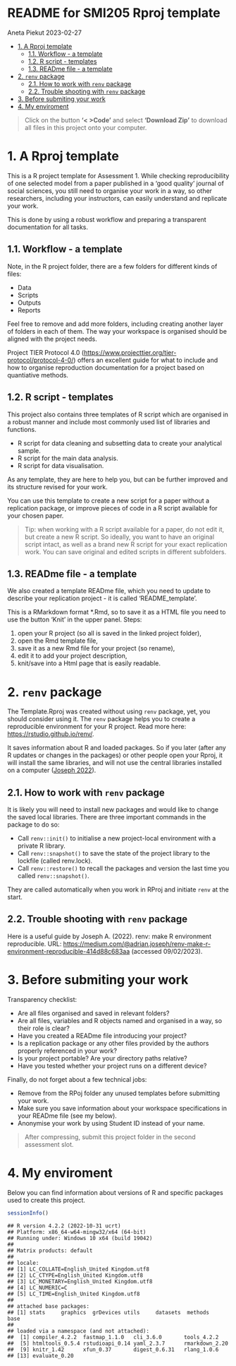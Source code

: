README for SMI205 Rproj template
================
Aneta Piekut
2023-02-27

- <a href="#1-a-rproj-template" id="toc-1-a-rproj-template">1. A Rproj
  template</a>
  - <a href="#11-workflow---a-template"
    id="toc-11-workflow---a-template">1.1. Workflow - a template</a>
  - <a href="#12-r-script---templates" id="toc-12-r-script---templates">1.2.
    R script - templates</a>
  - <a href="#13-readme-file---a-template"
    id="toc-13-readme-file---a-template">1.3. READme file - a template</a>
- <a href="#2-renv-package" id="toc-2-renv-package">2. <code>renv</code>
  package</a>
  - <a href="#21-how-to-work-with-renv-package"
    id="toc-21-how-to-work-with-renv-package">2.1. How to work with
    <code>renv</code> package</a>
  - <a href="#22-trouble-shooting-with-renv-package"
    id="toc-22-trouble-shooting-with-renv-package">2.2. Trouble shooting
    with <code>renv</code> package</a>
- <a href="#3-before-submiting-your-work"
  id="toc-3-before-submiting-your-work">3. Before submiting your work</a>
- <a href="#4-my-enviroment" id="toc-4-my-enviroment">4. My enviroment</a>

> Click on the button **‘\< \>Code’** and select **‘Download Zip’** to
> download all files in this project onto your computer.

# 1. A Rproj template

This is a R project template for Assessment 1. While checking
reproducibility of one selected model from a paper published in a ‘good
quality’ journal of social sciences, you still need to organise your
work in a way, so other researchers, including your instructors, can
easily understand and replicate your work.

This is done by using a robust workflow and preparing a transparent
documentation for all tasks.

## 1.1. Workflow - a template

Note, in the R project folder, there are a few folders for different
kinds of files:

- Data
- Scripts
- Outputs
- Reports

Feel free to remove and add more folders, including creating another
layer of folders in each of them. The way your workspace is organised
should be aligned with the project needs.

Project TIER Protocol 4.0
(<https://www.projecttier.org/tier-protocol/protocol-4-0/>) offers an
excellent guide for what to include and how to organise reproduction
documentation for a project based on quantiative methods.

## 1.2. R script - templates

This project also contains three templates of R script which are
organised in a robust manner and include most commonly used list of
libraries and functions.

- R script for data cleaning and subsetting data to create your
  analytical sample.
- R script for the main data analysis.
- R script for data visualisation.

As any template, they are here to help you, but can be further improved
and its structure revised for your work.

You can use this template to create a new script for a paper without a
replication package, or improve pieces of code in a R script available
for your chosen paper.

> Tip: when working with a R script available for a paper, do not edit
> it, but create a new R script. So ideally, you want to have an
> original script intact, as well as a brand new R script for your exact
> replication work. You can save original and edited scripts in
> different subfolders.

## 1.3. READme file - a template

We also created a template READme file, which you need to update to
describe your replication project - it is called ‘README_template’.

This is a RMarkdown format \*.Rmd, so to save it as a HTML file you need
to use the button ‘Knit’ in the upper panel. Steps:

1)  open your R project (so all is saved in the linked project folder),
2)  open the Rmd template file,
3)  save it as a new Rmd file for your project (so rename),
4)  edit it to add your project description,
5)  knit/save into a Html page that is easily readable.

# 2. `renv` package

The Template.Rproj was created without using `renv` package, yet, you
should consider using it. The `renv` package helps you to create a
reproducible environment for your R project. Read more here:
<https://rstudio.github.io/renv/>.

It saves information about R and loaded packages. So if you later (after
any R updates or changes in the packages) or other people open your
Rproj, it will install the same libraries, and will not use the central
libraries installed on a computer ([Joseph
2022](https://medium.com/@adrian.joseph/renv-make-r-environment-reproducible-414d88c683aa)).

## 2.1. How to work with `renv` package

It is likely you will need to install new packages and would like to
change the saved local libraries. There are three important commands in
the package to do so:

- Call `renv::init()` to initialise a new project-local environment with
  a private R library.
- Call `renv::snapshot()` to save the state of the project library to
  the lockfile (called renv.lock).
- Call `renv::restore()` to recall the packages and version the last
  time you called `renv::snapshot()`.

They are called automatically when you work in RProj and initiate `renv`
at the start.

## 2.2. Trouble shooting with `renv` package

Here is a useful guide by Joseph A. (2022). renv: make R environment
reproducible. URL:
<https://medium.com/@adrian.joseph/renv-make-r-environment-reproducible-414d88c683aa>
(accessed 09/02/2023).

# 3. Before submiting your work

Transparency checklist:

- Are all files organised and saved in relevant folders?
- Are all files, variables and R objects named and organised in a way,
  so their role is clear?
- Have you created a READme file introducing your project?
- Is a replication package or any other files provided by the authors
  properly referenced in your work?
- Is your project portable? Are your directory paths relative?
- Have you tested whether your project runs on a different device?

Finally, do not forget about a few technical jobs:

- Remove from the RPoj folder any unused templates before submitting
  your work.
- Make sure you save information about your workspace specifications in
  your READme file (see my below).
- Anonymise your work by using Student ID instead of your name.

> After compressing, submit this project folder in the second assessment
> slot.

# 4. My enviroment

Below you can find information about versions of R and specific packages
used to create this project.

``` r
sessionInfo()
```

    ## R version 4.2.2 (2022-10-31 ucrt)
    ## Platform: x86_64-w64-mingw32/x64 (64-bit)
    ## Running under: Windows 10 x64 (build 19042)
    ## 
    ## Matrix products: default
    ## 
    ## locale:
    ## [1] LC_COLLATE=English_United Kingdom.utf8 
    ## [2] LC_CTYPE=English_United Kingdom.utf8   
    ## [3] LC_MONETARY=English_United Kingdom.utf8
    ## [4] LC_NUMERIC=C                           
    ## [5] LC_TIME=English_United Kingdom.utf8    
    ## 
    ## attached base packages:
    ## [1] stats     graphics  grDevices utils     datasets  methods   base     
    ## 
    ## loaded via a namespace (and not attached):
    ##  [1] compiler_4.2.2  fastmap_1.1.0   cli_3.6.0       tools_4.2.2    
    ##  [5] htmltools_0.5.4 rstudioapi_0.14 yaml_2.3.7      rmarkdown_2.20 
    ##  [9] knitr_1.42      xfun_0.37       digest_0.6.31   rlang_1.0.6    
    ## [13] evaluate_0.20

